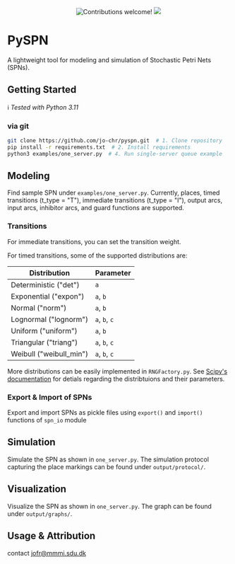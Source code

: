 <p align="center">
    <img src="https://img.shields.io/badge/contributions-welcome!-green" alt="Contributions welcome!"/>
    <img src="https://img.shields.io/github/last-commit/jo-chr/spn-simulator?color=blue">
</p>

# PySPN

A lightweight tool for modeling and simulation of Stochastic Petri Nets (SPNs).

## Getting Started

:information_source: *Tested with Python 3.11*

### via git

```bash
git clone https://github.com/jo-chr/pyspn.git  # 1. Clone repository
pip install -r requirements.txt  # 2. Install requirements
python3 examples/one_server.py  # 4. Run single-server queue example
```

## Modeling

Find sample SPN under `examples/one_server.py`. Currently, places, timed transitions (t_type = "T"), immediate transitions (t_type = "I"), output arcs, input arcs, inhibitor arcs, and guard functions are supported.

### Transitions

For immediate transitions, you can set the transition weight.

For timed transitions, some of the supported distributions are:

| Distribution           | Parameter      |
|------------------------|----------------|
| Deterministic ("det")  | `a`            |
| Exponential ("expon")  | `a`, `b`       |
| Normal ("norm")        | `a`, `b`       |
| Lognormal ("lognorm")  | `a`, `b`, `c`  |
| Uniform ("uniform")    | `a`, `b`       |
| Triangular ("triang")  | `a`, `b`, `c`  |
| Weibull ("weibull_min")| `a`, `b`, `c`  |

More distributions can be easily implemented in `RNGFactory.py`. See [Scipy's documentation](https://docs.scipy.org/doc/scipy/reference/stats.html) for detials regarding the distribtuions and their parameters.

### Export & Import of SPNs

Export and import SPNs as pickle files using `export()` and `import()` functions of `spn_io` module

## Simulation

Simulate the SPN as shown in `one_server.py`. The simulation protocol capturing the place markings can be found under `output/protocol/`.

## Visualization

Visualize the SPN as shown in `one_server.py`. The graph can be found under `output/graphs/`.

## Usage & Attribution

contact jofr@mmmi.sdu.dk


 
